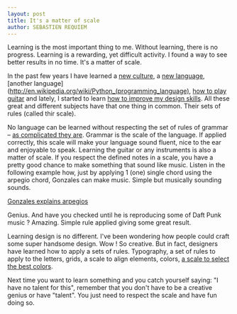 ```yaml
---
layout: post
title: It's a matter of scale
author: SEBASTIEN REQUIEM
---
```


<p class="intro">Learning is the most important thing to me. Without learning, there is no progress. Learning is a rewarding, yet difficult activity. I found a way to see better results in no time. It's a matter of scale.</p>

In the past few years I have learned a [new culture](http://en.wikipedia.org/wiki/Scandinavia), a [new language](http://en.wikipedia.org/wiki/Danish_language), [another language](http://en.wikipedia.org/wiki/Python_(programming_language), [how to play guitar](http://www.justinguitar.com) and lately, I started to learn [how to improve my design skills](http://hackdesign.org). All these great and different subjects have that one thing in common. Their sets of rules (called thir scale).

No language can be learned without respecting the set of rules of grammar – [as complicated they are](http://en.wikibooks.org/wiki/French/Grammar/Tenses#Verb_tenses_sorted_by_type). Grammar is the scale of the language. If applied correctly, this scale will make your language sound fluent, nice to the ear and enjoyable to speak. Learning the guitar or any instruments is also a matter of scale. If you respect the defined notes in a scale, you have a pretty good chance to make something that sound like music. Listen in the following example how, just by applying 1 (one) single chord using the arpegio chord, Gonzales can make music. Simple but musically sounding sounds.

[Gonzales explains arpegios](https://soundcloud.com/chillygonzales/munich-21-nov-2012#t=21:05)

Genius. And have you checked until he is reproducing some of Daft Punk music ? Amazing. Simple rule applied giving some great result.

Learning design is no different. I've been wondering how people could craft some super handsome design. Wow ! So creative. But in fact, designers have learned how to apply a sets of rules. Typography, a set of rules to apply to the letters, grids, a scale to align elements, colors, [a scale to select the best colors](http://www.sessions.edu/color-calculator).


Next time you want to learn something and you catch yourself saying: "I have no talent for this", remember that you don't have to be a creative genius or have "talent". You just need to respect the scale and have fun doing so.
